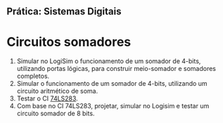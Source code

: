 ## Prática: Sistemas Digitais

# Circuitos somadores
1. Simular no LogiSim o funcionamento de um somador de 4-bits, utilizando portas lógicas, para construir meio-somador e somadores completos.
2. Simular o funcionamento de um somador de 4-bits, utilizando um circuito aritmético de soma.  
3. Testar o CI [74LS283](74LS283_National.pdf).   
4. Com base no CI 74LS283, projetar, simular no Logisim e testar um circuito somador de 8 bits.
